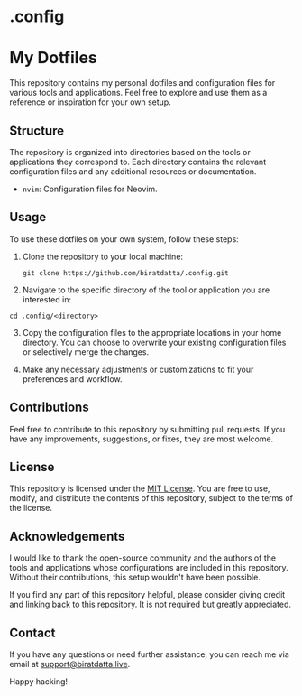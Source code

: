 # .config

# My Dotfiles

This repository contains my personal dotfiles and configuration files for various tools and applications. Feel free to explore and use them as a reference or inspiration for your own setup.

## Structure

The repository is organized into directories based on the tools or applications they correspond to. Each directory contains the relevant configuration files and any additional resources or documentation.

- `nvim`: Configuration files for Neovim.


## Usage

To use these dotfiles on your own system, follow these steps:

1. Clone the repository to your local machine:
   ```shell
   git clone https://github.com/biratdatta/.config.git
   ```
   
2. Navigate to the specific directory of the tool or application you are interested in:

```shell
cd .config/<directory>
```

3. Copy the configuration files to the appropriate locations in your home directory. You can choose to overwrite your existing configuration files or selectively merge the changes.

4. Make any necessary adjustments or customizations to fit your preferences and workflow.

## Contributions

Feel free to contribute to this repository by submitting pull requests. If you have any improvements, suggestions, or fixes, they are most welcome.

## License

This repository is licensed under the [MIT License](LICENSE). You are free to use, modify, and distribute the contents of this repository, subject to the terms of the license.

## Acknowledgements

I would like to thank the open-source community and the authors of the tools and applications whose configurations are included in this repository. Without their contributions, this setup wouldn't have been possible.

If you find any part of this repository helpful, please consider giving credit and linking back to this repository. It is not required but greatly appreciated.

## Contact

If you have any questions or need further assistance, you can reach me via email at [support@biratdatta.live](mailto:support@biratdatta.live).

Happy hacking!
